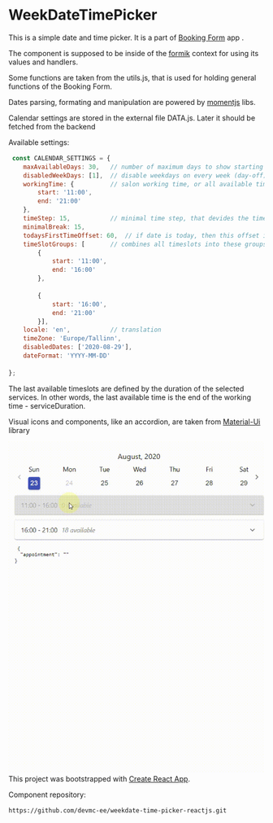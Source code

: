 
# WeekDateTimePicker
This is a simple date and time picker. It is a part of [Booking Form](https://github.com/devmc-ee/devmcee-booking) app
.  
 
The component is supposed to be inside of the [formik](https://formik.org/docs/overview) context for using its values 
and handlers.

Some functions are taken from the utils.js, that is used for holding general functions of the Booking Form.

Dates parsing,  formating and manipulation are powered by [momentjs](https://momentjs.com/) libs.

Calendar settings are stored in the external file DATA.js. Later it should be fetched from the backend

Available settings:
```javascript
 const CALENDAR_SETTINGS = {
	maxAvailableDays: 30,   // number of maximum days to show starting from today
	disabledWeekDays: [1],  // disable weekdays on every week (day-off) 
	workingTime: {          // salon working time, or all available times range 
		start: '11:00',
		end: '21:00'
	},
	timeStep: 15,           // minimal time step, that devides the time range on steps (slots)
	minimalBreak: 15,
	todaysFirstTimeOffset: 60,  // if date is today, then this offset is added to the current time to show first  slot
	timeSlotGroups: [       // combines all timeslots into these groups. Used for accordion
		{
			start: '11:00',
			end: '16:00'
		},

		{
			start: '16:00',
			end: '21:00'
		}],
	locale: 'en',           // translation
	timeZone: 'Europe/Tallinn',
    disabledDates: ['2020-08-29'],
    dateFormat: 'YYYY-MM-DD'

};
```

The last available timeslots are defined by the duration of the selected services. In other words, the last 
available time is the end of the working time - serviceDuration. 

Visual icons and components, like an accordion, are taken from [Material-Ui](https://material-ui.com/) library

![WeekDateTimePicker sample view](WeekDateTimePickerReactJs.gif "Weekdate Time Picker, Reactjs")
This project was bootstrapped with [Create React App](https://github.com/facebook/create-react-app).

Component repository: 
```
https://github.com/devmc-ee/weekdate-time-picker-reactjs.git

```
